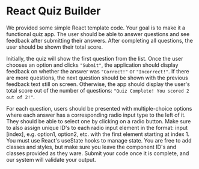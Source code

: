 # React Quiz Builder
We provided some simple React template code. Your goal is to make it a functional quiz app. The user should be able to answer questions and see feedback after submitting their answers. After completing all questions, the user should be shown their total score.

Initially, the quiz will show the first question from the list. Once the user chooses an option and clicks ```"Submit"```, the application should display feedback on whether the answer was
```"Correct!"``` or ```"Incorrect!"```. If there are more questions, the next question should be shown with the previous feedback text still on screen.
Otherwise, the app should display the user's total score out of the number of questions:
```"Quiz Complete! You scored 2 out of 2!"```.

For each question, users should be presented with multiple-choice options where each answer has a corresponding radio input type to the left of it. They should be able to select one by clicking on a radio button. Make sure to also assign unique ID's to each radio input element in the format: input [index], e.g. option1, option2, etc. with the first element starting at index 1.
You must use React's useState hooks to manage state. You are free to add classes and styles, but make sure you leave the component ID's and classes provided as they ware. Submit your code once it is complete, and our system will validate your output.
